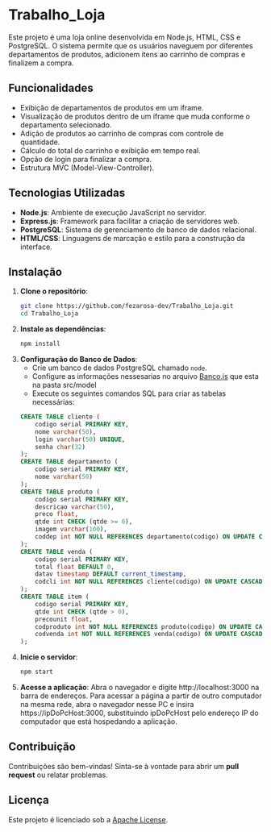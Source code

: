 # Trabalho_Loja

Este projeto é uma loja online desenvolvida em Node.js, HTML, CSS e PostgreSQL. O sistema permite que os usuários naveguem por diferentes departamentos de produtos, adicionem itens ao carrinho de compras e finalizem a compra.

## Funcionalidades
- Exibição de departamentos de produtos em um iframe.
- Visualização de produtos dentro de um iframe que muda conforme o departamento selecionado.
- Adição de produtos ao carrinho de compras com controle de quantidade.
- Cálculo do total do carrinho e exibição em tempo real.
- Opção de login para finalizar a compra.
- Estrutura MVC (Model-View-Controller).

## Tecnologias Utilizadas
- **Node.js**: Ambiente de execução JavaScript no servidor.
- **Express.js**: Framework para facilitar a criação de servidores web.
- **PostgreSQL**: Sistema de gerenciamento de banco de dados relacional.
- **HTML/CSS**: Linguagens de marcação e estilo para a construção da interface.

## Instalação
1. **Clone o repositório**:
   ```bash
   git clone https://github.com/fezarosa-dev/Trabalho_Loja.git
   cd Trabalho_Loja
   ```
2. **Instale as dependências**:
   ```bash
   npm install
   ```
3. **Configuração do Banco de Dados**:
   - Crie um banco de dados PostgreSQL chamado `node`.
   - Configure as informações nessesarias no arquivo [Banco.js](/src/model/Banco.js) que esta na pasta src/model
   - Execute os seguintes comandos SQL para criar as tabelas necessárias:
   ```sql
   CREATE TABLE cliente (
       codigo serial PRIMARY KEY,
       nome varchar(50),
       login varchar(50) UNIQUE,
       senha char(32)
   );
   CREATE TABLE departamento (
       codigo serial PRIMARY KEY,
       nome varchar(50)
   );
   CREATE TABLE produto (
       codigo serial PRIMARY KEY,
       descricao varchar(50),
       preco float,
       qtde int CHECK (qtde >= 0),
       imagem varchar(100),
       coddep int NOT NULL REFERENCES departamento(codigo) ON UPDATE CASCADE
   );
   CREATE TABLE venda (
       codigo serial PRIMARY KEY,
       total float DEFAULT 0,
       datav timestamp DEFAULT current_timestamp,
       codcli int NOT NULL REFERENCES cliente(codigo) ON UPDATE CASCADE
   );
   CREATE TABLE item (
       codigo serial PRIMARY KEY,
       qtde int CHECK (qtde > 0),
       precounit float,
       codproduto int NOT NULL REFERENCES produto(codigo) ON UPDATE CASCADE,
       codvenda int NOT NULL REFERENCES venda(codigo) ON UPDATE CASCADE
   );
   ```
4. **Inicie o servidor**:
   ```bash
   npm start 
   ```
6. **Acesse a aplicação**:
    Abra o navegador e digite http://localhost:3000 na barra de endereços.
    Para acessar a página a partir de outro computador na mesma rede, abra o navegador nesse PC e insira https://ipDoPcHost:3000, substituindo ipDoPcHost pelo endereço IP do     computador que está hospedando a aplicação.

## Contribuição
Contribuições são bem-vindas! Sinta-se à vontade para abrir um **pull request** ou relatar problemas.

## Licença
Este projeto é licenciado sob a [Apache License](LICENSE).

